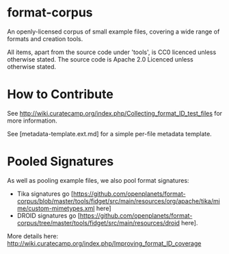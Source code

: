 format-corpus
=============

An openly-licensed corpus of small example files, covering a wide range of formats and creation tools.

All items, apart from the source code under 'tools', is CC0 licenced unless otherwise stated.  The source code is Apache 2.0 Licenced unless otherwise stated.


How to Contribute
=================

See http://wiki.curatecamp.org/index.php/Collecting_format_ID_test_files for more information.

See [metadata-template.ext.md] for a simple per-file metadata template.


Pooled Signatures
=================

As well as pooling example files, we also pool format signatures:

* Tika signatures go [https://github.com/openplanets/format-corpus/blob/master/tools/fidget/src/main/resources/org/apache/tika/mime/custom-mimetypes.xml here]
* DROID signatures go [https://github.com/openplanets/format-corpus/tree/master/tools/fidget/src/main/resources/droid here].

More details here: http://wiki.curatecamp.org/index.php/Improving_format_ID_coverage


